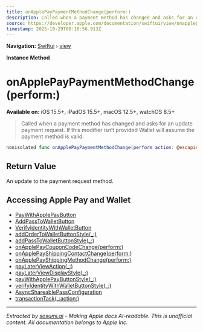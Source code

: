 ```yaml
---
title: onApplePayPaymentMethodChange(perform:)
description: Called when a payment method has changed and asks for an update payment request. If this modifier isn’t provided Wallet will assume the payment method is valid.
source: https://developer.apple.com/documentation/swiftui/view/onapplepaypaymentmethodchange(perform:)
timestamp: 2025-10-29T00:10:56.913Z
---
```


**Navigation:** [Swiftui](/documentation/swiftui) › [view](/documentation/swiftui/view)

**Instance Method**

# onApplePayPaymentMethodChange(perform:)

**Available on:** iOS 15.5+, iPadOS 15.5+, macOS 12.5+, watchOS 8.5+

> Called when a payment method has changed and asks for an update payment request. If this modifier isn’t provided Wallet will assume the payment method is valid.

```swift
nonisolated func onApplePayPaymentMethodChange(perform action: @escaping (PKPaymentMethod) async -> PKPaymentRequestPaymentMethodUpdate) -> some View
```

## Return Value

An update to the payment request method.

## Accessing Apple Pay and Wallet

- [PayWithApplePayButton](/documentation/PassKit/PayWithApplePayButton)
- [AddPassToWalletButton](/documentation/PassKit/AddPassToWalletButton)
- [VerifyIdentityWithWalletButton](/documentation/PassKit/VerifyIdentityWithWalletButton)
- [addOrderToWalletButtonStyle(_:)](/documentation/swiftui/view/addordertowalletbuttonstyle(_:))
- [addPassToWalletButtonStyle(_:)](/documentation/swiftui/view/addpasstowalletbuttonstyle(_:))
- [onApplePayCouponCodeChange(perform:)](/documentation/swiftui/view/onapplepaycouponcodechange(perform:))
- [onApplePayShippingContactChange(perform:)](/documentation/swiftui/view/onapplepayshippingcontactchange(perform:))
- [onApplePayShippingMethodChange(perform:)](/documentation/swiftui/view/onapplepayshippingmethodchange(perform:))
- [payLaterViewAction(_:)](/documentation/swiftui/view/paylaterviewaction(_:))
- [payLaterViewDisplayStyle(_:)](/documentation/swiftui/view/paylaterviewdisplaystyle(_:))
- [payWithApplePayButtonStyle(_:)](/documentation/swiftui/view/paywithapplepaybuttonstyle(_:))
- [verifyIdentityWithWalletButtonStyle(_:)](/documentation/swiftui/view/verifyidentitywithwalletbuttonstyle(_:))
- [AsyncShareablePassConfiguration](/documentation/PassKit/AsyncShareablePassConfiguration)
- [transactionTask(_:action:)](/documentation/swiftui/view/transactiontask(_:action:))

---

*Extracted by [sosumi.ai](https://sosumi.ai) - Making Apple docs AI-readable.*
*This is unofficial content. All documentation belongs to Apple Inc.*
